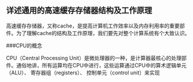 ## 详述通用的高速缓存存储器结构及工作原理

高速缓存存储器，又称cache，是提高计算机工作效率以及内存利用率的重要部件。为了理解cache的结构及工作原理，我们要先对整个计算系统有个大致认识。

###CPU的概念

CPU（Central Processing Unit）是微处理器的一种，是计算器最核心的处理部件。通俗地讲，所有运算均在CPU中进行，这些运算通过CPU中的算术逻辑单元（ALU）、
寄存器组（registers）、
控制单元（control unit）来实现

